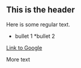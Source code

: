 ## This is the header

Here is some regular text.

* bullet 1
*bullet 2

[Link to Google](http://www.google.com)

More text